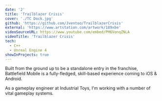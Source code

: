 ```yaml
---
date: '2'
title: 'Trailblazer Crisis'
cover: './TC Dock.jpg'
github: 'https://github.com/Jventoo/TrailblazerCrisis'
external: 'https://www.artstation.com/artwork/189xbe'
videoSourceURL: https://www.youtube.com/embed/PM6VonqZNLA
videoTitle: 'Trailblazer Crisis'
tech:
  - C++
  - Unreal Engine 4
showInProjects: true
---
```


Built from the ground up to be a standalone entry in the franchise, Battlefield Mobile is a fully-fledged, skill-based experience coming to iOS & Android.

As a gameplay engineer at Industrial Toys, I'm working with a number of vital gameplay systems.
